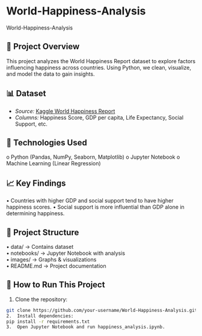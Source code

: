 # World-Happiness-Analysis
World-Happiness-Analysis
## 📌 Project Overview
This project analyzes the World Happiness Report dataset to explore factors influencing happiness across countries. Using Python, we clean, visualize, and model the data to gain insights.
## 📊 Dataset
- *Source:* [Kaggle World Happiness Report](https://www.kaggle.com/unsdsn/world-happiness)
- *Columns:* Happiness Score, GDP per capita, Life Expectancy, Social Support, etc.
## 🚀 Technologies Used
o	Python (Pandas, NumPy, Seaborn, Matplotlib)
o	Jupyter Notebook
o	Machine Learning (Linear Regression)
## 📈 Key Findings
•	Countries with higher GDP and social support tend to have higher happiness scores.
•	Social support is more influential than GDP alone in determining happiness.
## 📂 Project Structure
•	data/ → Contains dataset  
•	notebooks/ → Jupyter Notebook with analysis  
•	images/ → Graphs & visualizations  
•	README.md → Project documentation  
## 📌 How to Run This Project
1.	Clone the repository:  
   ```bash
   git clone https://github.com/your-username/World-Happiness-Analysis.git
2.	Install dependencies:
pip install -r requirements.txt
3.	Open Jupyter Notebook and run happiness_analysis.ipynb.
